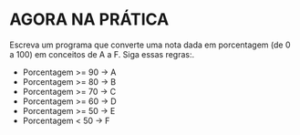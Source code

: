<h1>AGORA NA PRÁTICA</h1>
Escreva um programa que converte uma nota dada em porcentagem (de 0 a 100) em conceitos de A a F. Siga essas regras:.
<ul>
<li> Porcentagem >= 90 -> A</li> 
<li> Porcentagem >= 80 -> B </li> 
<li> Porcentagem >= 70 -> C</li> 
<li> Porcentagem >= 60 -> D </li> 
  <li> Porcentagem >= 50 -> E </li> 
<li> Porcentagem < 50 -> F</li> 

</ul>

